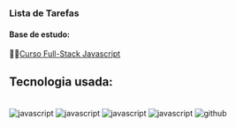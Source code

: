 ### Lista de Tarefas

#### Base de estudo:
🧑‍🎓<a href="https://programador.onebitcode.com/">Curso Full-Stack Javascript</a>

## Tecnologia usada:
<div style="display: inline-block"><br/>
<img align="center" alt="javascript" src="https://img.shields.io/badge/JavaScript-F7DF1E?style=for-the-badge&logo=javascript&logoColor=black"/>
<img align="center" alt="javascript" src="https://img.shields.io/badge/Node.js-43853D?style=for-the-badge&logo=node.js&logoColor=white"/>
<img align="center" alt="javascript" src="https://img.shields.io/badge/MongoDB-4EA94B?style=for-the-badge&logo=mongodb&logoColor=white"/>
<img align="center" alt="javascript" src="https://img.shields.io/badge/Express.js-404D59?style=for-the-badge"/>
<img align="center" alt="github" src="https://img.shields.io/badge/GitHub-100000?style=for-the-badge&logo=github&logoColor=white"/>
</div>
